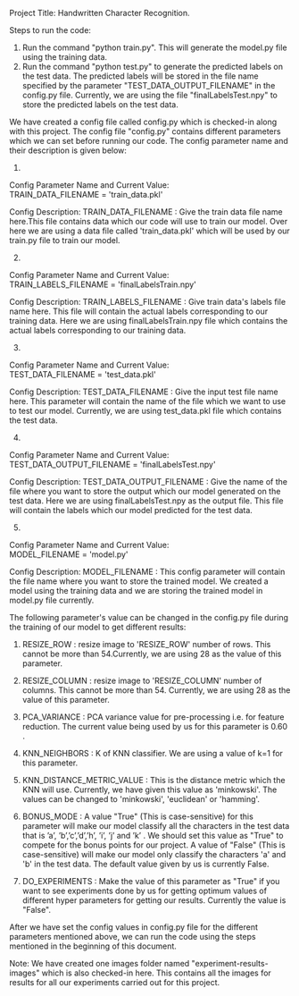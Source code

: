 Project Title: Handwritten Character Recognition.

Steps to run the code:

1) Run the command "python train.py". This will generate the model.py file using the training data. 
2) Run the command "python test.py" to generate the predicted labels on the test data. 
The predicted labels will be stored in the file name specified by the parameter "TEST_DATA_OUTPUT_FILENAME" in the config.py file. Currently, we are using the file "finalLabelsTest.npy" to store the predicted labels on the test data.


We have created a config file called config.py which is checked-in along with this project. The config file "config.py" contains different parameters which we can set before running our code. The config parameter name and their description is given below:

1)
Config Parameter Name and Current Value:                              
TRAIN_DATA_FILENAME = 'train_data.pkl'             		

Config Description:
TRAIN_DATA_FILENAME : Give the train data file name here.This file contains data which our code will use to train our model. Over here we are using a data file called 'train_data.pkl' which will be used by our train.py file to train our model.

2)
Config Parameter Name and Current Value:                              
TRAIN_LABELS_FILENAME = 'finalLabelsTrain.npy'

Config Description:
TRAIN_LABELS_FILENAME : Give train data's labels file name here. This file will contain the actual labels corresponding to our training data. Here we are using finalLabelsTrain.npy file which contains the actual labels corresponding to our training data.

3)
Config Parameter Name and Current Value:                              
TEST_DATA_FILENAME = 'test_data.pkl' 

Config Description:
TEST_DATA_FILENAME : Give the input test file name here. This parameter will contain the name of the file which we want to use to test our model. Currently, we are using test_data.pkl file which contains the test data.

4)
Config Parameter Name and Current Value:                              
TEST_DATA_OUTPUT_FILENAME = 'finalLabelsTest.npy' 

Config Description:
TEST_DATA_OUTPUT_FILENAME : Give the name of the file where you want to store the output which our model generated on the test data. Here we are using finalLabelsTest.npy as the output file. This file will contain the labels which our model predicted for the test data. 

5)
Config Parameter Name and Current Value:                              
MODEL_FILENAME = 'model.py'

Config Description:
MODEL_FILENAME : This config parameter will contain the file name where you want to store the trained model. We created a model using the training data and we are storing the trained model in model.py file currently.


The following parameter's value can be changed in the config.py file during the training of our model to get different results:

1) RESIZE_ROW : resize image to 'RESIZE_ROW' number of rows. This cannot be more than 54.Currently, we are using 28 as the value of this parameter.

2) RESIZE_COLUMN : resize image to 'RESIZE_COLUMN' number of columns. This cannot be more than 54. Currently, we are using 28 as the value of this parameter.

3) PCA_VARIANCE : PCA variance value for pre-processing i.e. for feature reduction. The current value being used by us for this parameter is 0.60 .

4) KNN_NEIGHBORS : K of KNN classifier. We are using a value of k=1 for this parameter.

5) KNN_DISTANCE_METRIC_VALUE : This is the distance metric which the KNN will use. Currently, we have given this value as 'minkowski'. The values can be changed to 'minkowski', 'euclidean' or 'hamming'.

6) BONUS_MODE : A value "True" (This is case-sensitive) for this parameter will make our model classify all the characters in the test data that is ’a’, ’b’,’c’,’d’,’h’, ’i’, ’j’ and ’k’ . We should set this value as "True" to compete for the bonus points for our project. A value of "False" (This is case-sensitive) will make our model only classify the characters 'a' and 'b' in the test data. The default value given by us is currently False.

7) DO_EXPERIMENTS : Make the value of this parameter as "True" if you want to see experiments done by us for getting optimum values of different hyper parameters for getting our results. Currently the value is "False".

After we have set the config values in config.py file for the different parameters mentioned above, we can run the code using the steps mentioned in the beginning of this document.

Note: We  have created one images folder named "experiment-results-images" which is also checked-in here. This contains all the images for results for all our experiments carried out for this project.
